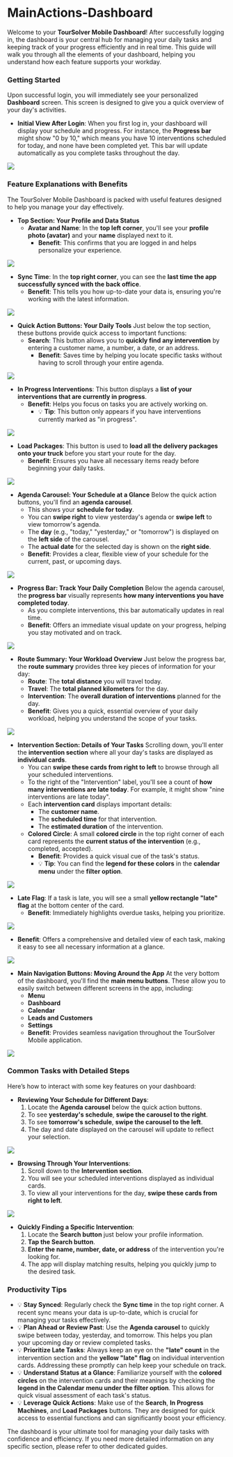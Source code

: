 # MainActions-Dashboard

Welcome to your **TourSolver Mobile Dashboard**! After successfully logging in, the dashboard is your central hub for managing your daily tasks and keeping track of your progress efficiently and in real time. This guide will walk you through all the elements of your dashboard, helping you understand how each feature supports your workday.

### Getting Started

Upon successful login, you will immediately see your personalized **Dashboard** screen. This screen is designed to give you a quick overview of your day's activities.

* **Initial View After Login**: When you first log in, your dashboard will display your schedule and progress. For instance, the **Progress bar** might show "0 by 10," which means you have 10 interventions scheduled for today, and none have been completed yet. This bar will update automatically as you complete tasks throughout the day.

![](../../images/MainActions-Dashboard_timestamp_2_to_02.png)

### Feature Explanations with Benefits

The TourSolver Mobile Dashboard is packed with useful features designed to help you manage your day effectively.

* **Top Section: Your Profile and Data Status**
  * **Avatar and Name**: In the **top left corner**, you'll see your **profile photo (avatar)** and your **name** displayed next to it.
    * **Benefit**: This confirms that you are logged in and helps personalize your experience.

![](../../images/MainActions-Dashboard_timestamp_0_to_11.png)

* **Sync Time**: In the **top right corner**, you can see the **last time the app successfully synced with the back office**.
  * **Benefit**: This tells you how up-to-date your data is, ensuring you're working with the latest information.

![](../../images/MainActions-Dashboard_timestamp_0_to_24.png)

* **Quick Action Buttons: Your Daily Tools** Just below the top section, these buttons provide quick access to important functions:
  * **Search**: This button allows you to **quickly find any intervention** by entering a customer name, a number, a date, or an address.
    * **Benefit**: Saves time by helping you locate specific tasks without having to scroll through your entire agenda.

![](../../images/MainActions-Dashboard_timestamp_0_to_55.png)

* **In Progress Interventions**: This button displays a **list of your interventions that are currently in progress**.
  * **Benefit**: Helps you focus on tasks you are actively working on.
    * 💡 **Tip**: This button only appears if you have interventions currently marked as "in progress".

![](../../images/MainActions-Dashboard_timestamp_1_to_09.png)

* **Load Packages**: This button is used to **load all the delivery packages onto your truck** before you start your route for the day.
  * **Benefit**: Ensures you have all necessary items ready before beginning your daily tasks.

![](../../images/MainActions-Dashboard_timestamp_1_to_18.png)

* **Agenda Carousel: Your Schedule at a Glance** Below the quick action buttons, you'll find an **agenda carousel**.
  * This shows your **schedule for today**.
  * You can **swipe right** to view yesterday's agenda or **swipe left** to view tomorrow's agenda.
  * The **day** (e.g., "today," "yesterday," or "tomorrow") is displayed on the **left side** of the carousel.
  * The **actual date** for the selected day is shown on the **right side**.
  * **Benefit**: Provides a clear, flexible view of your schedule for the current, past, or upcoming days.

![](../../images/MainActions-Dashboard_timestamp_1_to_54.png)

* **Progress Bar: Track Your Daily Completion** Below the agenda carousel, the **progress bar** visually represents **how many interventions you have completed today**.
  * As you complete interventions, this bar automatically updates in real time.
  * **Benefit**: Offers an immediate visual update on your progress, helping you stay motivated and on track.

![](../../images/MainActions-Dashboard_timestamp_1_to_54.png)

* **Route Summary: Your Workload Overview** Just below the progress bar, the **route summary** provides three key pieces of information for your day:
  * **Route**: The **total distance** you will travel today.
  * **Travel**: The **total planned kilometers** for the day.
  * **Intervention**: The **overall duration of interventions** planned for the day.
  * **Benefit**: Gives you a quick, essential overview of your daily workload, helping you understand the scope of your tasks.

![](../../images/MainActions-Dashboard_timestamp_2_to_21.png)

* **Intervention Section: Details of Your Tasks** Scrolling down, you'll enter the **intervention section** where all your day's tasks are displayed as **individual cards**.
  * You can **swipe these cards from right to left** to browse through all your scheduled interventions.
  * To the right of the "Intervention" label, you'll see a count of **how many interventions are late today**. For example, it might show "nine interventions are late today".
  * Each **intervention card** displays important details:
    * The **customer name**.
    * The **scheduled time** for that intervention.
    * The **estimated duration** of the intervention.
  * **Colored Circle**: A small **colored circle** in the top right corner of each card represents the **current status of the intervention** (e.g., completed, accepted).
    * **Benefit**: Provides a quick visual cue of the task's status.
    * 💡 **Tip**: You can find the **legend for these colors** in the **calendar menu** under the **filter option**.

![](../../images/MainActions-Dashboard_timestamp_3_to_27.png)

* **Late Flag**: If a task is late, you will see a small **yellow rectangle "late" flag** at the bottom center of the card.
  * **Benefit**: Immediately highlights overdue tasks, helping you prioritize.

![](../../images/MainActions-Dashboard_timestamp_3_to_58.png)

* **Benefit**: Offers a comprehensive and detailed view of each task, making it easy to see all necessary information at a glance.

![](../../images/MainActions-Dashboard_timestamp_2_to_46.png)

* **Main Navigation Buttons: Moving Around the App** At the very bottom of the dashboard, you'll find the **main menu buttons**. These allow you to easily switch between different screens in the app, including:
  * **Menu**
  * **Dashboard**
  * **Calendar**
  * **Leads and Customers**
  * **Settings**
  * **Benefit**: Provides seamless navigation throughout the TourSolver Mobile application.

![](../../images/MainActions-Dashboard_timestamp_4_to_09.png)

### Common Tasks with Detailed Steps

Here’s how to interact with some key features on your dashboard:

* **Reviewing Your Schedule for Different Days**:
  1. Locate the **Agenda carousel** below the quick action buttons.
  2. To see **yesterday's schedule**, **swipe the carousel to the right**.
  3. To see **tomorrow's schedule**, **swipe the carousel to the left**.
  4. The day and date displayed on the carousel will update to reflect your selection.

![](../../images/MainActions-Dashboard_timestamp_1_to_29.png)

* **Browsing Through Your Interventions**:
  1. Scroll down to the **Intervention section**.
  2. You will see your scheduled interventions displayed as individual cards.
  3. To view all your interventions for the day, **swipe these cards from right to left**.

![](../../images/MainActions-Dashboard_timestamp_2_to_57.png)

* **Quickly Finding a Specific Intervention**:
  1. Locate the **Search button** just below your profile information.
  2. **Tap the Search button**.
  3. **Enter the name, number, date, or address** of the intervention you're looking for.
  4. The app will display matching results, helping you quickly jump to the desired task.

### Productivity Tips

* 💡 **Stay Synced**: Regularly check the **Sync time** in the top right corner. A recent sync means your data is up-to-date, which is crucial for managing your tasks effectively.
* 💡 **Plan Ahead or Review Past**: Use the **Agenda carousel** to quickly swipe between today, yesterday, and tomorrow. This helps you plan your upcoming day or review completed tasks.
* 💡 **Prioritize Late Tasks**: Always keep an eye on the **"late" count** in the intervention section and the **yellow "late" flag** on individual intervention cards. Addressing these promptly can help keep your schedule on track.
* 💡 **Understand Status at a Glance**: Familiarize yourself with the **colored circles** on the intervention cards and their meanings by checking the **legend in the Calendar menu under the filter option**. This allows for quick visual assessment of each task's status.
* 💡 **Leverage Quick Actions**: Make use of the **Search**, **In Progress Machines**, and **Load Packages** buttons. They are designed for quick access to essential functions and can significantly boost your efficiency.

The dashboard is your ultimate tool for managing your daily tasks with confidence and efficiency. If you need more detailed information on any specific section, please refer to other dedicated guides.
